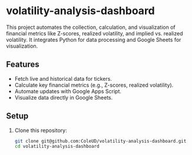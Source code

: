 # volatility-analysis-dashboard


This project automates the collection, calculation, and visualization of financial metrics like Z-scores, realized volatility, and implied vs. realized volatility. It integrates Python for data processing and Google Sheets for visualization.

## Features
- Fetch live and historical data for tickers.
- Calculate key financial metrics (e.g., Z-scores, realized volatility).
- Automate updates with Google Apps Script.
- Visualize data directly in Google Sheets.

## Setup
1. Clone this repository:
   ```bash
   git clone git@github.com:ColeUD/volatility-analysis-dashboard.git
   cd volatility-analysis-dashboard
